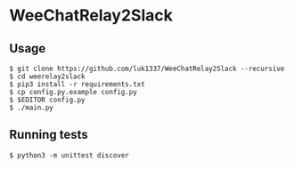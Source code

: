 # WeeChatRelay2Slack

## Usage
```
$ git clone https://github.com/luk1337/WeeChatRelay2Slack --recursive
$ cd weerelay2slack
$ pip3 install -r requirements.txt
$ cp config.py.example config.py
$ $EDITOR config.py
$ ./main.py
```

## Running tests
```
$ python3 -m unittest discover
```
